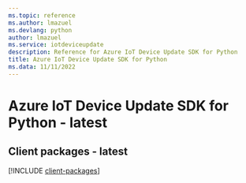 ```yaml
---
ms.topic: reference
ms.author: lmazuel
ms.devlang: python
author: lmazuel
ms.service: iotdeviceupdate
description: Reference for Azure IoT Device Update SDK for Python
title: Azure IoT Device Update SDK for Python
ms.data: 11/11/2022
---
```

# Azure IoT Device Update SDK for Python - latest

## Client packages - latest
[!INCLUDE [client-packages](iot-device-update-client-index.md)]